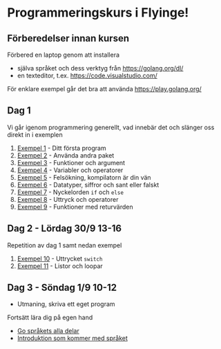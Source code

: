# Programmeringskurs i Flyinge!

## Förberedelser innan kursen

Förbered en laptop genom att installera

- själva språket och dess verktyg från https://golang.org/dl/
- en texteditor, t.ex. https://code.visualstudio.com/

För enklare exempel går det bra att använda https://play.golang.org/

## Dag 1

Vi går igenom programmering generellt, vad innebär det och slänger oss direkt in i exemplen

1. [Exempel 1](./exempel/1/README.md#exempel-1) - Ditt första program
1. [Exempel 2](./exempel/2/README.md#exempel-2) - Använda andra paket
1. [Exempel 3](./exempel/3/README.md#exempel-3) - Funktioner och argument
1. [Exempel 4](./exempel/4/README.md#exempel-4) - Variabler och operatorer
1. [Exempel 5](./exempel/5/README.md#exempel-5) - Felsökning, kompilatorn är din vän
1. [Exempel 6](./exempel/6/README.md#exempel-6) - Datatyper, siffror och sant eller falskt
1. [Exempel 7](./exempel/7/README.md#exempel-7) - Nyckelorden `if` och `else`
1. [Exempel 8](./exempel/8/README.md#exempel-8) - Uttryck och operatorer
1. [Exempel 9](./exempel/9/README.md#exempel-9) - Funktioner med returvärden

## Dag 2 - Lördag 30/9 13-16

Repetition av dag 1 samt nedan exempel

1. [Exempel 10](./exempel/10/README.md#exempel-10) - Uttrycket `switch`
1. [Exempel 11](./exempel/11/README.md#exempel-11) - Listor och loopar

## Dag 3 - Söndag 1/9 10-12

+ Utmaning, skriva ett eget program


Fortsätt lära dig på egen hand

- [Go språkets alla delar](https://golang.org/ref/spec)
- [Introduktion som kommer med språket](https://tour.golang.org/welcome/1)
